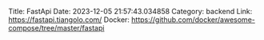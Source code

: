 Title: FastApi
Date: 2023-12-05 21:57:43.034858
Category: backend
Link: https://fastapi.tiangolo.com/
Docker: https://github.com/docker/awesome-compose/tree/master/fastapi
